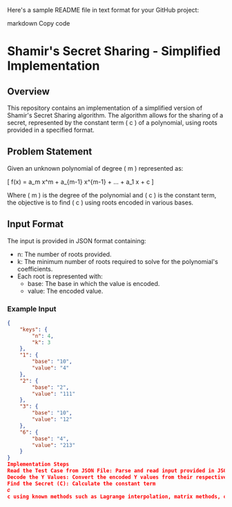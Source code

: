 Here's a sample README file in text format for your GitHub project:

markdown
Copy code
# Shamir's Secret Sharing - Simplified Implementation

## Overview

This repository contains an implementation of a simplified version of Shamir's Secret Sharing algorithm. The algorithm allows for the sharing of a secret, represented by the constant term \( c \) of a polynomial, using roots provided in a specified format.

## Problem Statement

Given an unknown polynomial of degree \( m \) represented as:

\[ f(x) = a_m x^m + a_{m-1} x^{m-1} + ... + a_1 x + c \]

Where \( m \) is the degree of the polynomial and \( c \) is the constant term, the objective is to find \( c \) using roots encoded in various bases.

## Input Format

The input is provided in JSON format containing:
- n: The number of roots provided.
- k: The minimum number of roots required to solve for the polynomial's coefficients.
- Each root is represented with:
  - base: The base in which the value is encoded.
  - value: The encoded value.

### Example Input

```json
{
    "keys": {
        "n": 4,
        "k": 3
    },
    "1": {
        "base": "10",
        "value": "4"
    },
    "2": {
        "base": "2",
        "value": "111"
    },
    "3": {
        "base": "10",
        "value": "12"
    },
    "6": {
        "base": "4",
        "value": "213"
    }
}
Implementation Steps
Read the Test Case from JSON File: Parse and read input provided in JSON format.
Decode the Y Values: Convert the encoded Y values from their respective bases to integers.
Find the Secret (C): Calculate the constant term 
𝑐
c using known methods such as Lagrange interpolation, matrix methods, or Gaussian elimination.
